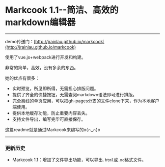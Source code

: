 # Markcook 1.1--简洁、高效的markdown编辑器

***

demo传送门：[http://jrainlau.github.io/markcook](http://jrainlau.github.io/markcook)

使用了vue.js+webpack进行开发和构建。

非常的简单，高效，没有多余的东西。

她的优点有很多：

> 
- 实时预览，所见即所得，无需担心排版问题。
- 提供了齐全的快捷按钮，无需查阅markdown语法即可进行排版。
- 完全离线的单页应用，可以把gh-pages分支的文件clone下来，作为本地客户端使用。
- 提供本地缓存功能，防止重要内容丢失。
- 支持文件导出，编写完毕可直接保存。

这篇readme就是通过Markcook来编写的o(∩_∩)o 

--- 
### 更新历史
- Markcook 1.1：增加了文件导出功能，可以导出`.html`或`.md`格式文件。



